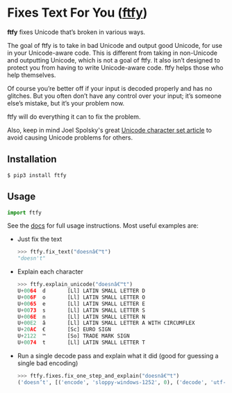 Fixes Text For You ([ftfy][home])
=================================

**ftfy** fixes Unicode that’s broken in various ways.

The goal of ftfy is to take in bad Unicode and output good Unicode, for use in your Unicode-aware code. 
This is different from taking in non-Unicode and outputting Unicode, which is not a goal of ftfy. It also isn’t designed to 
protect you from having to write Unicode-aware code. ftfy helps those who help themselves.

Of course you’re better off if your input is decoded properly and has no glitches. But you often don’t have any control 
over your input; it’s someone else’s mistake, but it’s your problem now.

ftfy will do everything it can to fix the problem.

Also, keep in mind Joel Spolsky's great [Unicode character set article][joel-unicode] to avoid causing Unicode problems 
for others.


Installation
------------
```console
$ pip3 install ftfy
```


Usage
-----
```Python
import ftfy
```

See the [docs][home] for full usage instructions. Most useful examples are:

- Just fix the text  
  ```Python
  >>> ftfy.fix_text("doesnâ€™t")
  "doesn't"
  ```
- Explain each character  
  ```Python
  >>> ftfy.explain_unicode("doesnâ€™t")
  U+0064  d       [Ll] LATIN SMALL LETTER D
  U+006F  o       [Ll] LATIN SMALL LETTER O
  U+0065  e       [Ll] LATIN SMALL LETTER E
  U+0073  s       [Ll] LATIN SMALL LETTER S
  U+006E  n       [Ll] LATIN SMALL LETTER N
  U+00E2  â       [Ll] LATIN SMALL LETTER A WITH CIRCUMFLEX
  U+20AC  €       [Sc] EURO SIGN
  U+2122  ™       [So] TRADE MARK SIGN
  U+0074  t       [Ll] LATIN SMALL LETTER T
  ```
- Run a single decode pass and explain what it did (good for guessing a single bad encoding)  
  ```Python
  >>> ftfy.fixes.fix_one_step_and_explain("doesnâ€™t")
  ('doesn’t', [('encode', 'sloppy-windows-1252', 0), ('decode', 'utf-8', 0)])
  ```




[home]: https://ftfy.readthedocs.io/en/latest/#
[joel-unicode]: https://www.joelonsoftware.com/2003/10/08/the-absolute-minimum-every-software-developer-absolutely-positively-must-know-about-unicode-and-character-sets-no-excuses/
